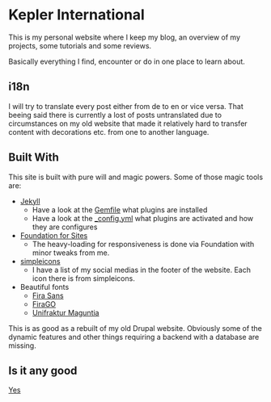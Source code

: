 # Kepler International

This is my personal website where I keep my blog, an overview of my projects, some tutorials and some reviews.

Basically everything I find, encounter or do in one place to learn about.

## i18n

I will try to translate every post either from de to en or vice versa.
That beeing said there is currently a lost of posts untranslated due to circumstances on my old website that made it relatively hard to transfer content with decorations etc. from one to another language.

## Built With

This site is built with pure will and magic powers.
Some of those magic tools are:

- [Jekyll](https://jekyllrb.com)
  - Have a look at the [Gemfile](Gemfile) what plugins are installed
  - Have a look at the [_config.yml](_config.yml) what plugins are activated and how they are configures
- [Foundation for Sites](https://get.foundation/sites.html)
  - The heavy-loading for responsiveness is done via Foundation with minor tweaks from me.
- [simpleicons](https://simpleicons.org/)
  - I have a list of my social medias in the footer of the website.
    Each icon there is from simpleicons.
- Beautiful fonts
  - [Fira Sans](https://github.com/bBoxType/FiraSans)
  - [FiraGO](https://github.com/tonsky/FiraGO)
  - [Unifraktur Maguntia](http://unifraktur.sourceforge.net/de/maguntia.html)

This is as good as a rebuilt of my old Drupal website.
Obviously some of the dynamic features and other things requiring a backend with a database are missing.

## Is it any good

[Yes](https://news.ycombinator.com/item?id=3067434)
